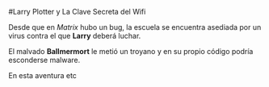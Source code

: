 #Larry Plotter y La Clave Secreta del Wifi

Desde que en *Matrix* hubo un bug, la escuela se encuentra asediada por un virus contra el que **Larry** deberá luchar.

El malvado **Ballmermort** le metió un troyano y en su propio código podría esconderse malware.

En esta aventura etc